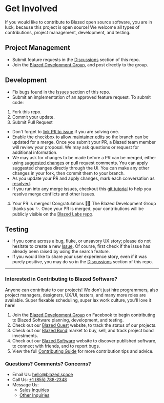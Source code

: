 # Get Involved
If you would like to contribute to Blazed open source software, you are in luck, because this project is open source! We welcome all types of contributions, project management, development, and testing.

## Project Management
- Submit feature requests in the [Discussions](https://github.com/blazed-labs/blazed-labs/discussions) section of this repo.
- Join the [Blazed Development Group](https://www.facebook.com/groups/blzdev), and post directly to the group.

## Development
- Fix bugs found in the [Issues](https://github.com/blazed-labs/blazed-labs/issues) section of this repo.
- Submit an implementation of an approved feature request.
To submit code: 
1. Fork this repo.
2. Commit your update.
3. Submit Pull Request
- Don't forget to [link PR to issue](https://docs.github.com/en/issues/tracking-your-work-with-issues/linking-a-pull-request-to-an-issue) if you are solving one.
- Enable the checkbox to [allow maintainer edits](https://docs.github.com/en/github/collaborating-with-issues-and-pull-requests/allowing-changes-to-a-pull-request-branch-created-from-a-fork) so the branch can be updated for a merge. Once you submit your PR, a Blazed team member will review your proposal. We may ask questions or request for additional information.
- We may ask for changes to be made before a PR can be merged, either using [suggested changes](https://docs.github.com/en/github/collaborating-with-issues-and-pull-requests/incorporating-feedback-in-your-pull-request) or pull request comments. You can apply suggested changes directly through the UI. You can make any other changes in your fork, then commit them to your branch.
- As you update your PR and apply changes, mark each conversation as [resolved](https://docs.github.com/en/github/collaborating-with-issues-and-pull-requests/commenting-on-a-pull-request#resolving-conversations).
- If you run into any merge issues, checkout this [git tutorial](https://github.com/skills/resolve-merge-conflicts) to help you resolve merge conflicts and other issues.
4. Your PR is merged!
Congratulations 🎉🎉 The Blazed Development Group thanks you ✨.
Once your PR is merged, your contributions will be publicly visible on the [Blazed Labs repo](https://github.com/blazed-labs/blazed-labs).

## Testing
- If you come across a bug, fluke, or unsavory UX story; please do not hesitate to create a new [Issue](https://github.com/blazed-labs/blazed-labs/issues/new). Of course, first check if the issue has already been raised by using the search feature.
- If you would like to share your user experience story, even if it was purely positive, you may do so in the [Discussions](https://github.com/blazed-labs/blazed-labs/discussions) section of this repo.

---

### Interested in Contributing to Blazed Software?
Anyone can contribute to our projects! We don't just hire programmers, also project managers, designers, UX/UI, testers, and many more roles are available. Super flexable scheduling, super lax work culture, you'll love it here!

1. Join the [Blazed Development Group](https://www.facebook.com/groups/blzdev) on Facebook to begin contributing to Blazed Software planning, development, and testing.
2. Check out our [Blazed Quest](https://blazed.quest/) website, to track the status of our projects.
3. Check out our [Blazed Bond](https://blazed.bond/) market to buy, sell, and track project bond investments.
4. Check out our [Blazed Software](https://blazed.software/) website to discover published software, to connect with friends, and to report bugs.
5. View the full [Contributing Guide](CONTRIBUTING.md) for more contribution tips and advice.

### Questions? Comments? Concerns?
* Email Us: [hello@blazed.space](mailto:hello@blazed.space)
* Call Us: [+1 (855) 788-2348](+18557882348)
* Message Us: 
  * [Sales Inquiries](https://blazed.contact/)
  * [Other Inquiries](https://blazed.company/contact/)